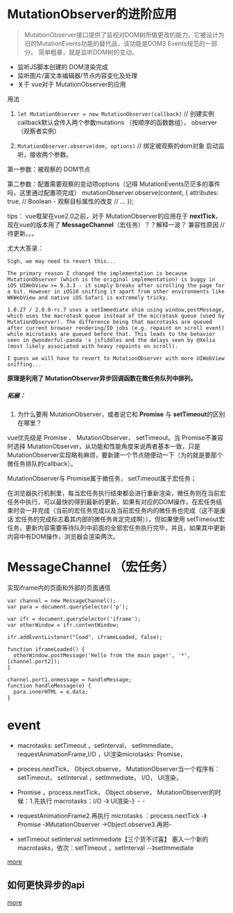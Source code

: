 # MutationObserver的进阶应用
>MutationObserver接口提供了监视对DOM树所做更改的能力。它被设计为旧的MutationEvents功能的替代品，该功能是DOM3 Events规范的一部分。
简单粗暴，就是监听DOM树的变动。

- 监听JS脚本创建的 DOM渲染完成
- 监听图片/富文本编辑器/节点内容变化及处理
- 关于 vue对于 MutationObserver的应用

用法
1. `let MutationObserver = new MutationObserver(callback)` // 创建实例
callback默认会传入两个参数mutations （按顺序的函数数组）， observer（观察者实例）

2. `MutationObserver.observe(dom, options)` // 绑定被观察的dom对象
启动监听，接收两个参数。


第一参数：被观察的 DOM节点

第二参数：配置需要观察的变动项options（记得 MutationEvents茫茫多的事件吗，这里通过配置项完成）
mutationObserver.observe(content, {
    attributes: true, // Boolean - 观察目标属性的改变
    // ...
});




tips： vue框架在vue2.0之前，对于 MutationObserver的应用在于 **nextTick**，现在vue的版本用了 **MessageChannel**（宏任务）？？解释一波？ 兼容性原因 //待更新。。。

尤大大答录：
```
Sigh, we may need to revert this...

The primary reason I changed the implementation is because MutationObserver (which is the original implementation) is buggy in iOS UIWebView >= 9.3.3 - it simply breaks after scrolling the page for a bit. However in iOS10 sniffing it apart from other environments like WKWebView and native iOS Safari is extremely tricky.

1.0.27 / 2.0.0-rc.7 uses a setImmediate shim using window.postMessage, which uses the macrotask queue instead of the microtask queue (used by MutationObserver). The difference being that macrotasks are queued after current browser rendering/IO jobs (e.g. repaint on scroll event) while microtasks are queued before that. This leads to the behavior seen in @wonderful-panda 's jsfiddles and the delays seen by @Xelia (most likely associated with heavy repaints on scroll).

I guess we will have to revert to MutationObserver with more UIWebView sniffing...
```


**原理是利用了 MutationObserver异步回调函数在微任务队列中排列。**

##### 拓展：
1. 为什么要用 MutationObserver，或者说它和 **Promise** 与 **setTimeout**的区别在哪里？

vue优先级是 Promise 、 MutationObserver、 setTimeout。当 Promise不兼容时选择 MutationObserver，从功能和性能角度来说两者基本一致，只是MutationObserver实现略有麻烦，要新建一个节点随便动一下（为的就是要那个微任务排队的callback）。

MutationObserver与 Promise属于微任务， setTimeout属于宏任务；

在浏览器执行机制里，每当宏任务执行结束都会进行重新渲染，微任务则在当前宏任务中执行，可以最快的得到最新的更新，如果有对应的DOM操作，在宏任务结束时会一并完成（当前的宏任务完成以及当前宏任务内的微任务也完成（这不是废话 宏任务的完成标志着其内部的微任务肯定完成啊））。但如果使用 setTimeout宏任务，更新内容需要等待队列中前面的全部宏任务执行完毕，并且，如果其中更新内容中有DOM操作，浏览器会渲染两次。



# MessageChannel （宏任务）
实现iframe内的页面和外部的页面通信


```
var channel = new MessageChannel();
var para = document.querySelector('p');
    
var ifr = document.querySelector('iframe');
var otherWindow = ifr.contentWindow;

ifr.addEventListener("load", iframeLoaded, false);
    
function iframeLoaded() {
  otherWindow.postMessage('Hello from the main page!', '*', [channel.port2]);
}

channel.port1.onmessage = handleMessage;
function handleMessage(e) {
  para.innerHTML = e.data;
}
```


# event
- macrotasks: setTimeout ，setInterval， setImmediate，requestAnimationFrame,I/O ，UI渲染microtasks: Promise，
- process.nextTick， Object.observe， MutationObserver当一个程序有：setTimeout， setInterval ，setImmediate， I/O， UI渲染，
- Promise ，process.nextTick， Object.observe， MutationObserver的时候：1.先执行 macrotasks：I/O -》 UI渲染-》- -

- requestAnimationFrame2.再执行 microtasks ：process.nextTick -》 Promise -》MutationObserver ->Object.observe3.再把- 

- setTimeout setInterval setImmediate【三个货不讨喜】 塞入一个新的macrotasks，依次：setTimeout ，setInterval --》setImmediate

[more](https://www.zhihu.com/question/55364497)


## 如何更快异步的api
[more](http://www.alloyteam.com/2014/03/faster-asynchronous-execution/)
